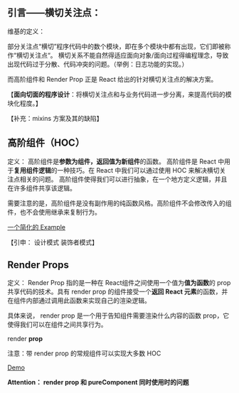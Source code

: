 ## 引言——横切关注点：
维基的定义： 

部分关注点“横切”程序代码中的数个模块，即在多个模块中都有出现，它们即被称作“横切关注点“。
横切关系不能自然得适应面向对象/面向过程得编程理念，导致出现代码过于分散、代码冲突的问题。（举例：日志功能的实现。）

而高阶组件和 Render Prop 正是 React 给出的针对横切关注点的解决方案。

【**面向切面的程序设计**：将横切关注点和与业务代码进一步分离，来提高代码的模块化程度。】

【补充：mixins 方案及其的缺陷】

## 高阶组件（HOC）
定义：
高阶组件是**参数为组件，返回值为新组件**的函数。
高阶组件是 React 中用于**复用组件逻辑**的一种技巧。在 React 中我们可以通过使用 HOC 来解决横切关注点相关的问题。
高阶组件使得我们可以进行抽象，在一个地方定义逻辑，并且在许多组件共享该逻辑。

需要注意的是，高阶组件是没有副作用的纯函数风格。高阶组件不会修改传入的组件，也不会使用继承来复制行为。


[一个简化的 Example](https://codesandbox.io/s/hoc001-4gwtr?file=/src/App.js)

【引申： 设计模式 装饰者模式】






## Render Props
定义： Render Prop 指的是一种在 React组件之间使用一个值为**值为函数**的 prop 共享代码的技术。具有 render prop 的组件接受一个**返回 React 元素**的函数，并在组件内部通过调用此函数来实现自己的渲染逻辑。

具体来说， render prop 是一个用于告知组件需要渲染什么内容的函数 prop，它使得我们可以在组件之间共享行为。

render **prop**

注意：带 render prop 的常规组件可以实现大多数 HOC

[Demo](https://codesandbox.io/s/a-simple-demo-for-renderprop-73fg9?file=/src/MouseTracker.js)


**Attention： render prop 和 pureComponent 同时使用时的问题**
